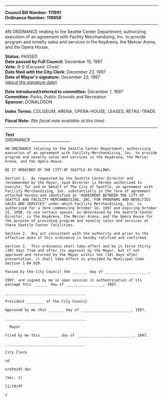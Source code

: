 * * * * *  
  
**Council Bill Number: [](#h0)[](#h2)111991**   
**Ordinance Number: 118858**  
  
* * * * *  
  
AN ORDINANCE relating to the Seattle Center Department; authorizing execution of an agreement with Facility Merchandising, Inc. to provide program and novelty sales and services in the KeyArena, the Mercer Arena, and the Opera House.  
  
**Status:** PASSED   
**Date passed by Full Council:** December 15, 1997   
**Vote:** 8-0 (Excused: Choe)   
**Date filed with the City Clerk:** December 23, 1997   
**Date of Mayor's signature:** December 22, 1997   
[(about the signature date)](/~public/approvaldate.htm)   
  
  
**Date introduced/referred to committee:** December 1, 1997   
**Committee:** Parks, Public Grounds and Recreation   
**Sponsor:** DONALDSON   
  
**Index Terms:** COLISEUM, ARENA, OPERA-HOUSE, LEASES, RETAIL-TRADE  
  
**Fiscal Note:** *(No fiscal note available at this time)*  
  
* * * * *  
  
**Text**  
    ORDINANCE ____________________  
  
    AN ORDINANCE relating to the Seattle Center Department; authorizing  
    execution of an agreement with Facility Merchandising, Inc. to provide  
    program and novelty sales and services in the KeyArena, the Mercer  
    Arena, and the Opera House.  
  
    BE IT ORDAINED BY THE CITY OF SEATTLE AS FOLLOWS:  
  
    Section 1.  As requested by the Seattle Center Director and  
    recommended by the Mayor, said Director is hereby authorized to  
    execute, for and on behalf of The City of Seattle, an agreement with  
    Facility Merchandising, Inc. substantially in the form of agreement  
    attached hereto and identified as "AGREEMENT BETWEEN THE CITY OF  
    SEATTLE AND FACILITY MERCHANDISING, INC. FOR PROGRAMS AND NOVELTIES  
    SALES AND SERVICES" under which Facility Merchandising, Inc. is  
    authorized for a term commencing October 16, 1997 and expiring October  
    15, 1998, to use certain spaces, as determined by the Seattle Center  
    Director, in the KeyArena, the Mercer Arena, and the Opera House for  
    the purpose of providing program and novelty sales and services at  
    these Seattle Center facilities.  
  
    Section 2.  Any act consistent with the authority and prior to the  
    effective date of this ordinance is hereby ratified and confirmed.  
  
    Section 3.  This ordinance shall take effect and be in force thirty  
    (30) days from and after its approval by the Mayor, but if not  
    approved and returned by the Mayor within ten (10) days after  
    presentation, it shall take effect as provided by Municipal Code  
    Section 1.04.020.  
  
    Passed by the City Council the _______ day of ____________________,  
  
    1997, and signed by me in open session in authentication of its  
    passage this _______ day of _________________, 1997.  
  
    _____________________________________  
  
    President ________ of the City Council  
  
    Approved by me this _______ day of _______________________, 1997.  
  
    _____________________________________  
  
      Mayor  
  
    Filed by me this ________ day of __________________________, 1997.  
  
    _____________________________________  
  
    City Clerk  
  
    nd  
  
    ordfmi97.doc  
  
    (Ver. 1)  
  
    11/19/97  
  
    2  
